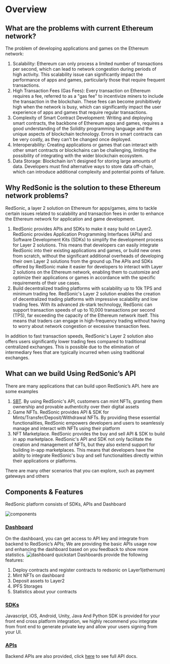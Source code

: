 # Overview

## What are the problems with current Ethereum network?

The problem of developing applications and games on the Ethereum network:
1. Scalability: Ethereum can only process a limited number of transactions per second, which can lead to network congestion during periods of high activity. This scalability issue can significantly impact the performance of apps and games, particularly those that require frequent transactions.
2. High Transaction Fees (Gas Fees): Every transaction on Ethereum requires a fee, referred to as a "gas fee" to incentivize miners to include the transaction in the blockchain. These fees can become prohibitively high when the network is busy, which can significantly impact the user experience of apps and games that require regular transactions.
3. Complexity of Smart Contract Development: Writing and deploying smart contracts, the backbone of Ethereum apps and games, requires a good understanding of the Solidity programming language and the unique aspects of blockchain technology. Errors in smart contracts can be very costly, as they can't be changed once deployed.
4. Interoperability: Creating applications or games that can interact with other smart contracts or blockchains can be challenging, limiting the possibility of integrating with the wider blockchain ecosystem.
5. Data Storage: Blockchain isn't designed for storing large amounts of data. Developers must find alternative ways to store data off-chain, which can introduce additional complexity and potential points of failure.

## Why RedSonic is the solution to these Ethereum network problems?
RedSonic, a layer 2 solution on Ethereum for apps/games, aims to tackle certain issues related to scalability and transaction fees in order to enhance the Ethereum network for application and game development.

1. RedSonic provides APIs and SDKs to make it easy build on Layer2. RedSonic provides Application Programming Interfaces (APIs) and Software Development Kits (SDKs) to simplify the development process for Layer 2 solutions. This means that developers can easily integrate RedSonic into their existing applications and games, or build new ones from scratch, without the significant additional overheads of developing their own Layer 2 solutions from the ground up.The APIs and SDKs offered by RedSonic make it easier for developers to interact with Layer 2 solutions on the Ethereum network, enabling them to customize and optimize their applications or games in accordance with the specific requirements of their use cases.
2. Build decentralized trading platforms with scalability up to 10k TPS and minimum trading fee. RedSonic's Layer 2 solution enables the creation of decentralized trading platforms with impressive scalability and low trading fees. With its advanced zk-stark technology, RedSonic can support transaction speeds of up to 10,000 transactions per second (TPS), far exceeding the capacity of the Ethereum network itself. This means that traders can engage in high-frequency trading without having to worry about network congestion or excessive transaction fees.

In addition to fast transaction speeds, RedSonic's Layer 2 solution also offers users significantly lower trading fees compared to traditional centralized exchanges. This is possible due to the elimination of intermediary fees that are typically incurred when using traditional exchanges.



## What can we build Using RedSonic’s API
There are many applications that can build upon RedSonic’s API. here are some examples
1. [SBT](https://academy.binance.com/en/articles/what-are-soulbound-tokens-sbt). By using RedSonic's API, customers can mint NFTs, granting them ownership and provable authenticity over their digital assets
2. Game NFTs. RedSonic provides API & SDK for Mints/Transfer/Deposit/Withdrawal NFTs. By providing these essential functionalities, RedSonic empowers developers and users to seamlessly manage and interact with NFTs using their platform
3. NFT Marketplace. RedSonic provides the buy and sell API & SDK to build in app marketplace. RedSonic's API and SDK not only facilitate the creation and management of NFTs, but they also extend support for building in-app marketplaces. This means that developers have the ability to integrate RedSonic's buy and sell functionalities directly within their applications or platforms.

There are many other scenarios that you can explore, such as payment gateways and others

## Components & Features

RedSonic platform consists of SDKs, APIs and Dashboard

![components](/components.png)

### [Dashboard](https://dashboard.redsonic.com/login)
On the dashboard, you can get access to API key and integrate from backend to RedSonic’s APIs; We are providing the basic APIs usage now and enhancing the dashboard based on you feedback to show more statistics. 
![dashboard quickstart](/dashboard-quickstart.png)
Dashboards provide the following features:
1. Deploy contracts and register contracts to redsonic on Layer1(ethernum)
2. Mint NFTs on dashboard
3. Deposit assets to Layer2
4. IPFS Storages
5. Statistics about your contracts

### [SDKs](/guide/SDKs/jssdk-reference/initiate-sdk)

Javascript, iOS, Android, Unity, Java And Python SDK is provided for your front end cross platform integration,  we highly recommend you integrate from front end to generate private key and allow your users signing from your UI.


### [APIs](/guide/api-reference/api-reference)

Backend APIs are also provided, click [here](https://api-docs.redsonic.com/?_gl=1*ic7u6n*_ga*NzgzNDU3NTczLjE2NTA1MDYzMDY.*_ga_DZPN2FT3DF*MTY4ODA0MTc1NC4zNzEuMS4xNjg4MDQxNzU5LjAuMC4w) to see full API docs.




